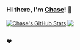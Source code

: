 ### Hi there, I'm [Chase](https://chse.dev/)! 👋

<!-- Hi, I'm Chase, a passionate self-taught web developer from the United States. -->

<!-- - 🔭 I’m currently working on various things for the [Plutonium Project](https://plutonium.pw), [X Labs](https://xlabs.dev), and [sm²](https://sm2.gg). -->
<!-- - 🌱 I’m currently learning xxx. -->
<!-- - 💬 Ask me about anything [here](mailto:c@chse.dev). -->

<!--
 **Languages and Tools:**  

*NOTE: Top languages don't indicate my skill level, it's just a GitHub metric of languages I have the most code for on GitHub.*
-->

<a href="https://github.com/ChxseH">
  <img align="center" src="https://github-readme-stats.vercel.app/api?username=hyperbeats&show_icons=true&include_all_commits=true&count_private=true&theme=radical&hide=prs,issues" alt="Chase's GitHub Stats" />
</a>

<a href="https://github.com/ChxseH">
  <img align="center" src="https://github-readme-stats.vercel.app/api/top-langs/?username=hyperbeats&layout=compact&theme=radical" />
</a>

<br>
<br>

❤️ 

